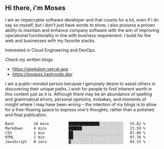 ## Hi there, i'm Moses

I am an impeccable software developer and that counts for a lot, even if i do say so myself, but i don't just have words to show, i also possess a proven ability to maintain and enhance company software with the aim of improving operational functionality in line with business requirement. I build for the web and businesses with my favorite stacks.

Interested in Cloud Engineering and DevOps.

Check my written blogs
- https://geekdom.vercel.app
- https://mosess.hashnode.dev
  
I am a public-minded person because I genuinely desire to assist others in discovering their unique paths. I wish for people to find inherent worth in this content just as it is. Although there may be an abundance of spelling and grammatical errors, personal opinions, mistakes, and moments of insight where I may have been wrong – the intention of my blogs is to allow for a free-flowing space to express one's thoughts, rather than a polished and final publication.
<!--START_SECTION:waka-->

```txt
Bash         10 mins         ██████████████░░░░░░░░░░░   55.82 %
Markdown     4 mins          ██████░░░░░░░░░░░░░░░░░░░   23.59 %
CSS          1 min           ██░░░░░░░░░░░░░░░░░░░░░░░   07.89 %
HTML         1 min           ██░░░░░░░░░░░░░░░░░░░░░░░   07.76 %
JavaScript   0 secs          ▓░░░░░░░░░░░░░░░░░░░░░░░░   03.25 %
```

<!--END_SECTION:waka-->
